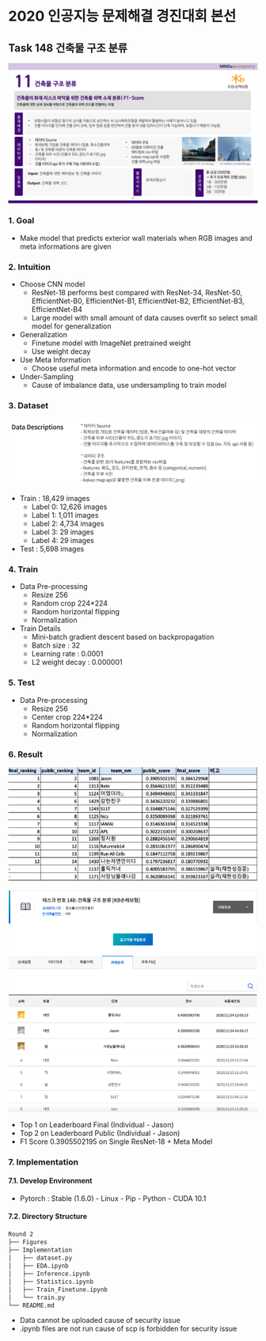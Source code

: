 # 2020 인공지능 문제해결 경진대회 본선

## Task 148 건축물 구조 분류
![Task Information](./Figures/148_info.png)

### 1. Goal
- Make model that predicts exterior wall materials when RGB images and meta informations are given

### 2. Intuition
- Choose CNN model
  * ResNet-18 performs best compared with ResNet-34, ResNet-50, EfficientNet-B0, EfficientNet-B1, EfficientNet-B2, EfficientNet-B3, EfficientNet-B4
  * Large model with small amount of data causes overfit so select small model for generalization
- Generalization
  * Finetune model with ImageNet pretrained weight
  * Use weight decay
- Use Meta Information
  * Choose useful meta information and encode to one-hot vector
- Under-Sampling
  * Cause of imbalance data, use undersampling to train model

### 3. Dataset
![Dataset Information](./Figures/Dataset_info.png)
- Train : 18,429 images
  * Label 0: 12,626 images
  * Label 1: 1,011 images
  * Label 2: 4,734 images
  * Label 3: 29 images
  * Label 4: 29 images
- Test : 5,698 images

### 4. Train
- Data Pre-processing
  * Resize 256
  * Random crop 224*224
  * Random horizontal flipping
  * Normalization
- Train Details
  * Mini-batch gradient descent based on backpropagation
  * Batch size : 32
  * Learning rate : 0.0001
  * L2 weight decay : 0.000001

### 5. Test
- Data Pre-processing
  * Resize 256
  * Center crop 224*224
  * Random horizontal flipping
  * Normalization

### 6. Result
![Leaderboard](./Figures/Leaderboard_final.png)

![Leaderboard](./Figures/Leaderboard_public.png)

- Top 1 on Leaderboard Final (Individual - Jason)
- Top 2 on Leaderboard Public (Individual - Jason)
- F1 Score 0.3905502195 on Single ResNet-18 + Meta Model

### 7. Implementation
#### 7.1. Develop Environment
- Pytorch : Stable (1.6.0) - Linux - Pip - Python - CUDA 10.1

#### 7.2. Directory Structure
```
Round 2
├── Figures
├── Implementation
│   ├── dataset.py
│   ├── EDA.ipynb
│   ├── Inference.ipynb
│   ├── Statistics.ipynb
│   ├── Train_Finetune.ipynb
│   └── train.py
└── README.md
```
- Data cannot be uploaded cause of security issue
- .ipynb files are not run cause of scp is forbidden for security issue
